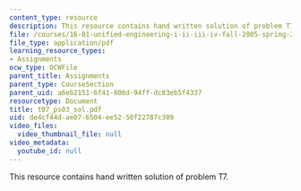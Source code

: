 ```yaml
---
content_type: resource
description: This resource contains hand written solution of problem T7.
file: /courses/16-01-unified-engineering-i-ii-iii-iv-fall-2005-spring-2006/de4cf44dae076504ee5250f22787c309_t07_ps03_sol.pdf
file_type: application/pdf
learning_resource_types:
- Assignments
ocw_type: OCWFile
parent_title: Assignments
parent_type: CourseSection
parent_uid: a6eb2151-6f41-806d-94ff-dc83eb5f4337
resourcetype: Document
title: t07_ps03_sol.pdf
uid: de4cf44d-ae07-6504-ee52-50f22787c309
video_files:
  video_thumbnail_file: null
video_metadata:
  youtube_id: null
---
```

This resource contains hand written solution of problem T7.